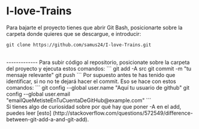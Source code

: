I-love-Trains
=============
Para bajarte el proyecto tienes que abrir Git Bash, posicionarte sobre la carpeta donde quieres que se descargue, e introducir:

```
git clone https://github.com/samus24/I-love-Trains.git
```
<br />
-------------  
Para subir código al repositorio, posicionate sobre la carpeta del proyecto y ejecuta estos comandos:
```
git add -A src
git commit -m "tu mensaje relevante"
git push
```
Por supuesto antes te has tenido que identificar, si no no te dejará hacer el commit.
Eso se hace con estos comandos:
```
git config --global user.name "Aquí tu usuario de github"
git config --global user.email "emailQueMetisteEnTuCuentaDeGitHub@example.com"
```

<br />
Si tienes algo de curiosidad sobre por qué hay que poner -A en el add, puedes leer [esto] (http://stackoverflow.com/questions/572549/difference-between-git-add-a-and-git-add).  
